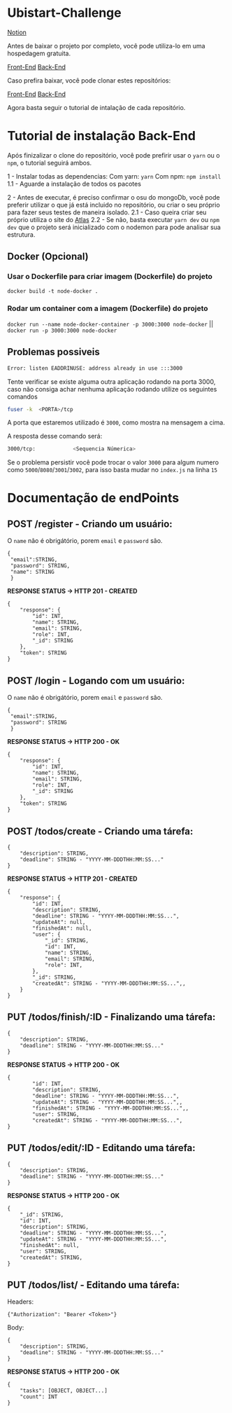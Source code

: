 # Ubistart-Challenge

[Notion](https://www.notion.so/Ubistart-a173c1efa6e24ffe8d5e8b4efb754db4)

Antes de baixar o projeto por completo, você pode utiliza-lo em uma hospedagem gratuita.

[Front-End](https://ubistart-front.vercel.app/)
[Back-End](https://ubistart-node-mongodb.herokuapp.com/)

Caso prefira baixar, você pode clonar estes repositórios:

[Front-End](https://github.com/LeandroLino/UbistartFront)
[Back-End](https://github.com/LeandroLino/Ubistart-Challenge)

Agora basta seguir o tutorial de intalação de cada repositório.

# Tutorial de instalação Back-End

Após finizalizar o clone do repositório, você pode prefirir usar o `yarn` ou o `npm`, o tutorial seguirá ambos.

1 - Instalar todas as dependencias:
    Com yarn: 
    `yarn`
     Com npm: 
    `npm install`
    1.1 - Aguarde a instalação de todos os pacotes

2 - Antes de executar, é preciso confirmar o osu do mongoDb, você pode preferir utilizar o que já está incluido no repositório, 
ou criar o seu próprio para fazer seus testes de maneira isolado.
 2.1 - Caso queira criar seu próprio utiliza o site do [Atlas](https://cloud.mongodb.com/)
 2.2 - Se não, basta executar `yarn dev` ou `npm dev` que o projeto será inicializado com o nodemon para pode analisar sua estrutura.
 
 ## Docker (Opcional)
 
 ### Usar o Dockerfile para criar imagem (Dockerfile) do projeto

```docker build -t node-docker .```

### Rodar um container com a imagem (Dockerfile) do projeto

```docker run --name node-docker-container -p 3000:3000 node-docker``` || ```docker run -p 3000:3000 node-docker ```
 
 ## Problemas possiveis

```bash
Error: listen EADDRINUSE: address already in use :::3000
```

Tente verificar se existe alguma outra aplicação rodando na porta 3000, caso não consiga achar nenhuma
aplicação rodando utilize os seguintes comandos

```bash
fuser -k  <PORTA>/tcp
```
A porta que estaremos utilizado é `3000`, como mostra na mensagem a cima.

A resposta desse comando será:

```bash
3000/tcp:            <Sequencia Númerica>
```
Se o problema persistir você pode trocar o valor `3000` para algum numero como `5000`/`8080`/`3001`/`3002`, para isso basta mudar no `index.js` na linha `15`


# Documentação de endPoints

## POST /register - Criando um usuário:
O `name` não é obrigátório, porem `email` e `password` são.
```
{
 "email":STRING,
 "password": STRING,
 "name": STRING
 }
```
**RESPONSE STATUS -> HTTP 201 - CREATED**
```
{
	"response": {
		"id": INT,
		"name": STRING,
		"email": STRING,
		"role": INT,
		"_id": STRING
	},
	"token": STRING
}
```

## POST /login - Logando com um usuário:
O `name` não é obrigátório, porem `email` e `password` são.
```
{
 "email":STRING,
 "password": STRING
 }
```
**RESPONSE STATUS -> HTTP 200 - OK**
```
{
	"response": {
		"id": INT,
		"name": STRING,
		"email": STRING,
		"role": INT,
		"_id": STRING
	},
	"token": STRING
}
```

## POST /todos/create - Criando uma tárefa:

```
{
	"description": STRING,
	"deadline": STRING - "YYYY-MM-DDDTHH:MM:SS..."
}
```

**RESPONSE STATUS -> HTTP 201 - CREATED**

```
{
	"response": {
		"id": INT,
		"description": STRING,
		"deadline": STRING - "YYYY-MM-DDDTHH:MM:SS...",
		"updateAt": null,
		"finishedAt": null,
		"user": {
			"_id": STRING,
			"id": INT,
			"name": STRING,
			"email": STRING,
			"role": INT,
		},
		"_id": STRING,
		"createdAt": STRING - "YYYY-MM-DDDTHH:MM:SS...",,
	}
}
```


## PUT /todos/finish/:ID - Finalizando uma tárefa:

```
{
	"description": STRING,
	"deadline": STRING - "YYYY-MM-DDDTHH:MM:SS..."
}
```

**RESPONSE STATUS -> HTTP 200 - OK**

```
{
		"id": INT,
		"description": STRING,
		"deadline": STRING - "YYYY-MM-DDDTHH:MM:SS...",
		"updateAt": STRING - "YYYY-MM-DDDTHH:MM:SS...",,
		"finishedAt": STRING - "YYYY-MM-DDDTHH:MM:SS...",,
		"user": STRING,
		"createdAt": STRING - "YYYY-MM-DDDTHH:MM:SS...",
}
```

## PUT /todos/edit/:ID - Editando uma tárefa:

```
{
	"description": STRING,
	"deadline": STRING - "YYYY-MM-DDDTHH:MM:SS..."
}
```

**RESPONSE STATUS -> HTTP 200 - OK**

```
{
	"_id": STRING,
	"id": INT,
	"description": STRING,
	"deadline": STRING - "YYYY-MM-DDDTHH:MM:SS...",
	"updateAt": STRING - "YYYY-MM-DDDTHH:MM:SS...",
	"finishedAt": null,
	"user": STRING,
	"createdAt": STRING,
}
```


## PUT /todos/list/ - Editando uma tárefa:

Headers:
```
{"Authorization": "Bearer <Token>"}
```

Body:

```
{
	"description": STRING,
	"deadline": STRING - "YYYY-MM-DDDTHH:MM:SS..."
}
```

**RESPONSE STATUS -> HTTP 200 - OK**

```
{
	"tasks": [OBJECT, OBJECT...]
	"count": INT
}
```


